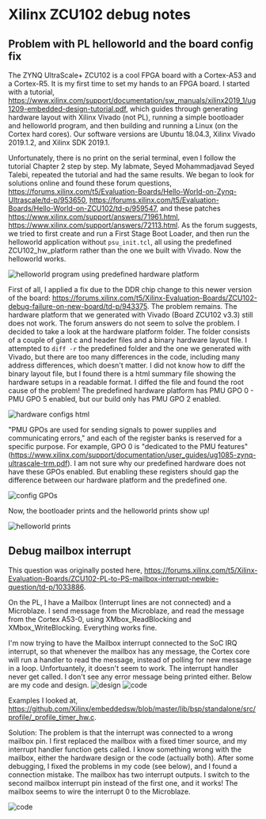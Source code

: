 # Xilinx ZCU102 debug notes

## Problem with PL helloworld and the board config fix

The ZYNQ UltraScale+ ZCU102 is a cool FPGA board with a Cortex-A53 and a Cortex-R5. It is my first time to set my hands to an FPGA board. I started with a tutorial, https://www.xilinx.com/support/documentation/sw_manuals/xilinx2019_1/ug1209-embedded-design-tutorial.pdf, which guides through generating hardware layout with Xilinx Vivado (not PL), running a simple bootloader and helloworld program, and then building and running a Linux (on the Cortex hard cores). Our software versions are Ubuntu 18.04.3, Xilinx Vivado 2019.1.2, and Xilinx SDK 2019.1.

Unfortunately, there is no print on the serial terminal, even I follow the tutorial Chapter 2 step by step. My labmate, Seyed Mohammadjavad Seyed Talebi, repeated the tutorial and had the same results. We began to look for solutions online and found these forum questions, https://forums.xilinx.com/t5/Evaluation-Boards/Hello-World-on-Zynq-Ultrascale/td-p/953650, https://forums.xilinx.com/t5/Evaluation-Boards/Hello-World-on-ZCU102/td-p/959547, and these patches https://www.xilinx.com/support/answers/71961.html, https://www.xilinx.com/support/answers/72113.html. As the forum suggests, we tried to first create and run a First Stage Boot Loader, and then run the helloworld application without `psu_init.tcl`, all using the predefined ZCU102_hw_platform rather than the one we built with Vivado. Now the helloworld works.

![helloworld program using predefined hardware platform](./pic2.png)

First of all, I applied a fix due to the DDR chip change to this newer version of the board: https://forums.xilinx.com/t5/Xilinx-Evaluation-Boards/ZCU102-debug-failure-on-new-board/td-p/943375. The problem remains. The hardware platform that we generated with Vivado (Board ZCU102 v3.3) still does not work. The forum answers do not seem to solve the problem. I decided to take a look at the hardware platform folder. The folder consists of a couple of giant c and header files and a binary hardware layout file. I attempted to `diff -r` the predefined folder and the one we generated with Vivado, but there are too many differences in the code, including many address differences, which doesn't matter. I did not know how to diff the binary layout file, but I found there is a html summary file showing the hardware setups in a readable format. I diffed the file and found the root cause of the problem! The predefined hardware platform has PMU GPO 0 - PMU GPO 5 enabled, but our build only has PMU GPO 2 enabled. 

![hardware configs html](./pic3.png)

"PMU GPOs are used for sending signals to power supplies and communicating errors," and each of the register banks is reserved for a specific purpose. For example, GPO 0 is "dedicated to the PMU features" (https://www.xilinx.com/support/documentation/user_guides/ug1085-zynq-ultrascale-trm.pdf). I am not sure why our predefined hardware does not have these GPOs enabled. But enabling these registers should gap the difference between our hardware platform and the predefined one.

![config GPOs](./pic4.png)

Now, the bootloader prints and the helloworld prints show up! 

![helloworld prints](./pic5.png)

## Debug mailbox interrupt
This question was originally posted here, https://forums.xilinx.com/t5/Xilinx-Evaluation-Boards/ZCU102-PL-to-PS-mailbox-interrupt-newbie-question/td-p/1033886.

On the PL, I have a Mailbox (Interrupt lines are not connected) and a Microblaze. I send message from the Microblaze, and read the message from the Cortex A53-0, using XMbox_ReadBlocking and XMbox_WriteBlocking. Everything works fine.

I'm now trying to have the Mailbox interrupt connected to the SoC IRQ interrupt, so that whenever the mailbox has any message, the Cortex core will run a handler to read the message, instead of polling for new message in a loop. Unfortuantely, it doesn't seem to work. The interrupt handler never get called. I don't see any error message being printed either. Below are my code and design.
![design](./pic6.jpg)
![code](./pic7.png)

Examples I looked at, https://github.com/Xilinx/embeddedsw/blob/master/lib/bsp/standalone/src/profile/_profile_timer_hw.c.

Solution: The problem is that the interrupt was connected to a wrong mailbox pin. I first replaced the mailbox with a fixed timer source, and my interrupt handler function gets called. I know something wrong with the mailbox, either the hardware design or the code (actually both). After some debugging, I fixed the problems in my code (see below), and I found a connection mistake. The mailbox has two interrupt outputs. I switch to the second mailbox interrupt pin instead of the first one, and it works! The mailbox seems to wire the interrupt 0 to the Microblaze.

![code](./pic8.png)
